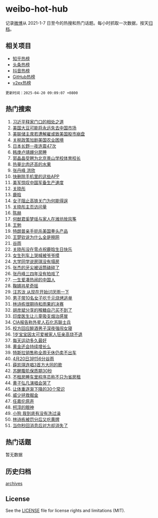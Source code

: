 # weibo-hot-hub

记录[微博](https://www.weibo.com)从 2021-1-7 日至今的热搜和热门话题。每小时抓取一次数据，按天[归档](archives)。

## 相关项目

- [知乎热榜](https://github.com/lonnyzhang423/zhihu-hot-hub)
- [头条热榜](https://github.com/lonnyzhang423/toutiao-hot-hub)
- [抖音热榜](https://github.com/lonnyzhang423/douyin-hot-hub)
- [GitHub热榜](https://github.com/lonnyzhang423/github-hot-hub)
- [v2ex热榜](https://github.com/lonnyzhang423/v2ex-hot-hub)


`更新时间：2025-04-20 09:09:07 +0800`

## 热门搜索

1. [习近平释家门口的相处之道](https://m.weibo.cn/search?containerid=100103type%3D1%26t%3D10%26q%3D%23%E4%B9%A0%E8%BF%91%E5%B9%B3%E9%87%8A%E5%AE%B6%E9%97%A8%E5%8F%A3%E7%9A%84%E7%9B%B8%E5%A4%84%E4%B9%8B%E9%81%93%23&stream_entry_id=51&isnewpage=1&extparam=seat%3D1%26pos%3D0%26stream_entry_id%3D51%26c_type%3D51%26q%3D%2523%25E4%25B9%25A0%25E8%25BF%2591%25E5%25B9%25B3%25E9%2587%258A%25E5%25AE%25B6%25E9%2597%25A8%25E5%258F%25A3%25E7%259A%2584%25E7%259B%25B8%25E5%25A4%2584%25E4%25B9%258B%25E9%2581%2593%2523%26dgr%3D0%26cate%3D10103%26filter_type%3Drealtimehot%26display_time%3D1745111346%26pre_seqid%3D17451113464220314456428)
1. [美国大豆可能将永远失去中国市场](https://m.weibo.cn/search?containerid=100103type%3D1%26t%3D10%26q%3D%23%E7%BE%8E%E5%9B%BD%E5%A4%A7%E8%B1%86%E5%8F%AF%E8%83%BD%E5%B0%86%E6%B0%B8%E8%BF%9C%E5%A4%B1%E5%8E%BB%E4%B8%AD%E5%9B%BD%E5%B8%82%E5%9C%BA%23&stream_entry_id=31&isnewpage=1&extparam=seat%3D1%26stream_entry_id%3D31%26q%3D%2523%25E7%25BE%258E%25E5%259B%25BD%25E5%25A4%25A7%25E8%25B1%2586%25E5%258F%25AF%25E8%2583%25BD%25E5%25B0%2586%25E6%25B0%25B8%25E8%25BF%259C%25E5%25A4%25B1%25E5%258E%25BB%25E4%25B8%25AD%25E5%259B%25BD%25E5%25B8%2582%25E5%259C%25BA%2523%26dgr%3D0%26pos%3D0%26band_rank%3D1%26flag%3D0%26realpos%3D1%26filter_type%3Drealtimehot%26cate%3D5001%26lcate%3D5001%26c_type%3D31%26display_time%3D1745111346%26pre_seqid%3D17451113464220314456428)
1. [美联储主席若遭解雇或致美国股市崩盘](https://m.weibo.cn/search?containerid=100103type%3D1%26t%3D10%26q%3D%23%E7%BE%8E%E8%81%94%E5%82%A8%E4%B8%BB%E5%B8%AD%E8%8B%A5%E9%81%AD%E8%A7%A3%E9%9B%87%E6%88%96%E8%87%B4%E7%BE%8E%E5%9B%BD%E8%82%A1%E5%B8%82%E5%B4%A9%E7%9B%98%23&stream_entry_id=31&isnewpage=1&extparam=seat%3D1%26stream_entry_id%3D31%26q%3D%2523%25E7%25BE%258E%25E8%2581%2594%25E5%2582%25A8%25E4%25B8%25BB%25E5%25B8%25AD%25E8%258B%25A5%25E9%2581%25AD%25E8%25A7%25A3%25E9%259B%2587%25E6%2588%2596%25E8%2587%25B4%25E7%25BE%258E%25E5%259B%25BD%25E8%2582%25A1%25E5%25B8%2582%25E5%25B4%25A9%25E7%259B%2598%2523%26dgr%3D0%26pos%3D1%26band_rank%3D2%26flag%3D0%26realpos%3D2%26filter_type%3Drealtimehot%26cate%3D5001%26lcate%3D5001%26c_type%3D31%26display_time%3D1745111346%26pre_seqid%3D17451113464220314456428)
1. [关税政策加剧美国农业困境](https://m.weibo.cn/search?containerid=100103type%3D1%26t%3D10%26q%3D%23%E5%85%B3%E7%A8%8E%E6%94%BF%E7%AD%96%E5%8A%A0%E5%89%A7%E7%BE%8E%E5%9B%BD%E5%86%9C%E4%B8%9A%E5%9B%B0%E5%A2%83%23&stream_entry_id=31&isnewpage=1&extparam=seat%3D1%26stream_entry_id%3D31%26q%3D%2523%25E5%2585%25B3%25E7%25A8%258E%25E6%2594%25BF%25E7%25AD%2596%25E5%258A%25A0%25E5%2589%25A7%25E7%25BE%258E%25E5%259B%25BD%25E5%2586%259C%25E4%25B8%259A%25E5%259B%25B0%25E5%25A2%2583%2523%26dgr%3D0%26pos%3D2%26band_rank%3D3%26flag%3D0%26realpos%3D3%26filter_type%3Drealtimehot%26cate%3D5001%26lcate%3D5001%26c_type%3D31%26display_time%3D1745111346%26pre_seqid%3D17451113464220314456428)
1. [日本长野一夜连震47次](https://m.weibo.cn/search?containerid=100103type%3D1%26t%3D10%26q%3D%23%E6%97%A5%E6%9C%AC%E9%95%BF%E9%87%8E%E4%B8%80%E5%A4%9C%E8%BF%9E%E9%9C%8747%E6%AC%A1%23&stream_entry_id=31&isnewpage=1&extparam=seat%3D1%26stream_entry_id%3D31%26q%3D%2523%25E6%2597%25A5%25E6%259C%25AC%25E9%2595%25BF%25E9%2587%258E%25E4%25B8%2580%25E5%25A4%259C%25E8%25BF%259E%25E9%259C%258747%25E6%25AC%25A1%2523%26dgr%3D0%26pos%3D3%26band_rank%3D4%26flag%3D0%26realpos%3D4%26filter_type%3Drealtimehot%26cate%3D5001%26lcate%3D5001%26c_type%3D31%26display_time%3D1745111346%26pre_seqid%3D17451113464220314456428)
1. [韩庚卢靖姗分房睡](https://m.weibo.cn/search?containerid=100103type%3D1%26t%3D10%26q%3D%23%E9%9F%A9%E5%BA%9A%E5%8D%A2%E9%9D%96%E5%A7%97%E5%88%86%E6%88%BF%E7%9D%A1%23&stream_entry_id=31&isnewpage=1&extparam=seat%3D1%26stream_entry_id%3D31%26q%3D%2523%25E9%259F%25A9%25E5%25BA%259A%25E5%258D%25A2%25E9%259D%2596%25E5%25A7%2597%25E5%2588%2586%25E6%2588%25BF%25E7%259D%25A1%2523%26dgr%3D0%26pos%3D4%26band_rank%3D5%26flag%3D0%26realpos%3D5%26filter_type%3Drealtimehot%26cate%3D5001%26lcate%3D5001%26c_type%3D31%26display_time%3D1745111346%26pre_seqid%3D17451113464220314456428)
1. [郭晶晶受聘为北京景山学校体育校长](https://m.weibo.cn/search?containerid=100103type%3D1%26t%3D10%26q%3D%23%E9%83%AD%E6%99%B6%E6%99%B6%E5%8F%97%E8%81%98%E4%B8%BA%E5%8C%97%E4%BA%AC%E6%99%AF%E5%B1%B1%E5%AD%A6%E6%A0%A1%E4%BD%93%E8%82%B2%E6%A0%A1%E9%95%BF%23&stream_entry_id=31&isnewpage=1&extparam=seat%3D1%26stream_entry_id%3D31%26q%3D%2523%25E9%2583%25AD%25E6%2599%25B6%25E6%2599%25B6%25E5%258F%2597%25E8%2581%2598%25E4%25B8%25BA%25E5%258C%2597%25E4%25BA%25AC%25E6%2599%25AF%25E5%25B1%25B1%25E5%25AD%25A6%25E6%25A0%25A1%25E4%25BD%2593%25E8%2582%25B2%25E6%25A0%25A1%25E9%2595%25BF%2523%26dgr%3D0%26pos%3D5%26band_rank%3D6%26flag%3D0%26realpos%3D6%26filter_type%3Drealtimehot%26cate%3D5001%26lcate%3D5001%26c_type%3D31%26display_time%3D1745111346%26pre_seqid%3D17451113464220314456428)
1. [热量比肉还高的水果](https://m.weibo.cn/search?containerid=100103type%3D1%26t%3D10%26q%3D%23%E7%83%AD%E9%87%8F%E6%AF%94%E8%82%89%E8%BF%98%E9%AB%98%E7%9A%84%E6%B0%B4%E6%9E%9C%23&stream_entry_id=31&isnewpage=1&extparam=seat%3D1%26stream_entry_id%3D31%26q%3D%2523%25E7%2583%25AD%25E9%2587%258F%25E6%25AF%2594%25E8%2582%2589%25E8%25BF%2598%25E9%25AB%2598%25E7%259A%2584%25E6%25B0%25B4%25E6%259E%259C%2523%26dgr%3D0%26pos%3D6%26band_rank%3D7%26flag%3D0%26realpos%3D7%26filter_type%3Drealtimehot%26cate%3D5001%26lcate%3D5001%26c_type%3D31%26display_time%3D1745111346%26pre_seqid%3D17451113464220314456428)
1. [张丹峰 洪欣](https://m.weibo.cn/search?containerid=100103type%3D1%26t%3D10%26q%3D%E5%BC%A0%E4%B8%B9%E5%B3%B0+%E6%B4%AA%E6%AC%A3&stream_entry_id=31&isnewpage=1&extparam=seat%3D1%26stream_entry_id%3D31%26q%3D%25E5%25BC%25A0%25E4%25B8%25B9%25E5%25B3%25B0%2520%25E6%25B4%25AA%25E6%25AC%25A3%26dgr%3D0%26pos%3D7%26band_rank%3D8%26flag%3D0%26realpos%3D8%26filter_type%3Drealtimehot%26cate%3D5001%26lcate%3D5001%26c_type%3D31%26display_time%3D1745111346%26pre_seqid%3D17451113464220314456428)
1. [快删除手机里的这些APP](https://m.weibo.cn/search?containerid=100103type%3D1%26t%3D10%26q%3D%23%E5%BF%AB%E5%88%A0%E9%99%A4%E6%89%8B%E6%9C%BA%E9%87%8C%E7%9A%84%E8%BF%99%E4%BA%9BAPP%23&stream_entry_id=31&isnewpage=1&extparam=seat%3D1%26stream_entry_id%3D31%26q%3D%2523%25E5%25BF%25AB%25E5%2588%25A0%25E9%2599%25A4%25E6%2589%258B%25E6%259C%25BA%25E9%2587%258C%25E7%259A%2584%25E8%25BF%2599%25E4%25BA%259BAPP%2523%26dgr%3D0%26pos%3D8%26band_rank%3D9%26flag%3D0%26realpos%3D9%26filter_type%3Drealtimehot%26cate%3D5001%26lcate%3D5001%26c_type%3D31%26display_time%3D1745111346%26pre_seqid%3D17451113464220314456428)
1. [美军惊叹中国军备生产速度](https://m.weibo.cn/search?containerid=100103type%3D1%26t%3D10%26q%3D%23%E7%BE%8E%E5%86%9B%E6%83%8A%E5%8F%B9%E4%B8%AD%E5%9B%BD%E5%86%9B%E5%A4%87%E7%94%9F%E4%BA%A7%E9%80%9F%E5%BA%A6%23&stream_entry_id=31&isnewpage=1&extparam=seat%3D1%26stream_entry_id%3D31%26q%3D%2523%25E7%25BE%258E%25E5%2586%259B%25E6%2583%258A%25E5%258F%25B9%25E4%25B8%25AD%25E5%259B%25BD%25E5%2586%259B%25E5%25A4%2587%25E7%2594%259F%25E4%25BA%25A7%25E9%2580%259F%25E5%25BA%25A6%2523%26dgr%3D0%26pos%3D9%26band_rank%3D10%26flag%3D0%26realpos%3D10%26filter_type%3Drealtimehot%26cate%3D5001%26lcate%3D5001%26c_type%3D31%26display_time%3D1745111346%26pre_seqid%3D17451113464220314456428)
1. [关晓彤](https://m.weibo.cn/search?containerid=100103type%3D1%26t%3D10%26q%3D%E5%85%B3%E6%99%93%E5%BD%A4&stream_entry_id=31&isnewpage=1&extparam=seat%3D1%26stream_entry_id%3D31%26q%3D%25E5%2585%25B3%25E6%2599%2593%25E5%25BD%25A4%26dgr%3D0%26pos%3D10%26band_rank%3D11%26flag%3D2%26realpos%3D11%26filter_type%3Drealtimehot%26cate%3D5001%26lcate%3D5001%26c_type%3D31%26display_time%3D1745111346%26pre_seqid%3D17451113464220314456428)
1. [鹿晗](https://m.weibo.cn/search?containerid=100103type%3D1%26t%3D10%26q%3D%E9%B9%BF%E6%99%97&stream_entry_id=31&isnewpage=1&extparam=seat%3D1%26stream_entry_id%3D31%26q%3D%25E9%25B9%25BF%25E6%2599%2597%26dgr%3D0%26pos%3D11%26band_rank%3D12%26flag%3D2%26realpos%3D12%26filter_type%3Drealtimehot%26cate%3D5001%26lcate%3D5001%26c_type%3D31%26display_time%3D1745111346%26pre_seqid%3D17451113464220314456428)
1. [女子阻止高铁关门为何能得逞](https://m.weibo.cn/search?containerid=100103type%3D1%26t%3D10%26q%3D%23%E5%A5%B3%E5%AD%90%E9%98%BB%E6%AD%A2%E9%AB%98%E9%93%81%E5%85%B3%E9%97%A8%E4%B8%BA%E4%BD%95%E8%83%BD%E5%BE%97%E9%80%9E%23&stream_entry_id=31&isnewpage=1&extparam=seat%3D1%26stream_entry_id%3D31%26q%3D%2523%25E5%25A5%25B3%25E5%25AD%2590%25E9%2598%25BB%25E6%25AD%25A2%25E9%25AB%2598%25E9%2593%2581%25E5%2585%25B3%25E9%2597%25A8%25E4%25B8%25BA%25E4%25BD%2595%25E8%2583%25BD%25E5%25BE%2597%25E9%2580%259E%2523%26dgr%3D0%26pos%3D12%26band_rank%3D13%26flag%3D0%26realpos%3D13%26filter_type%3Drealtimehot%26cate%3D5001%26lcate%3D5001%26c_type%3D31%26display_time%3D1745111346%26pre_seqid%3D17451113464220314456428)
1. [关晓彤主页访问量](https://m.weibo.cn/search?containerid=100103type%3D1%26t%3D10%26q%3D%23%E5%85%B3%E6%99%93%E5%BD%A4%E4%B8%BB%E9%A1%B5%E8%AE%BF%E9%97%AE%E9%87%8F%23&stream_entry_id=31&isnewpage=1&extparam=seat%3D1%26stream_entry_id%3D31%26q%3D%2523%25E5%2585%25B3%25E6%2599%2593%25E5%25BD%25A4%25E4%25B8%25BB%25E9%25A1%25B5%25E8%25AE%25BF%25E9%2597%25AE%25E9%2587%258F%2523%26dgr%3D0%26pos%3D13%26band_rank%3D14%26flag%3D2%26realpos%3D14%26filter_type%3Drealtimehot%26cate%3D5001%26lcate%3D5001%26c_type%3D31%26display_time%3D1745111346%26pre_seqid%3D17451113464220314456428)
1. [陈赫](https://m.weibo.cn/search?containerid=100103type%3D1%26t%3D10%26q%3D%E9%99%88%E8%B5%AB&stream_entry_id=31&isnewpage=1&extparam=seat%3D1%26stream_entry_id%3D31%26q%3D%25E9%2599%2588%25E8%25B5%25AB%26dgr%3D0%26pos%3D14%26band_rank%3D15%26flag%3D2%26realpos%3D15%26filter_type%3Drealtimehot%26cate%3D5001%26lcate%3D5001%26c_type%3D31%26display_time%3D1745111346%26pre_seqid%3D17451113464220314456428)
1. [何猷君奚梦瑶与家人在潍坊放风筝](https://m.weibo.cn/search?containerid=100103type%3D1%26t%3D10%26q%3D%23%E4%BD%95%E7%8C%B7%E5%90%9B%E5%A5%9A%E6%A2%A6%E7%91%B6%E4%B8%8E%E5%AE%B6%E4%BA%BA%E5%9C%A8%E6%BD%8D%E5%9D%8A%E6%94%BE%E9%A3%8E%E7%AD%9D%23&stream_entry_id=31&isnewpage=1&extparam=seat%3D1%26stream_entry_id%3D31%26q%3D%2523%25E4%25BD%2595%25E7%258C%25B7%25E5%2590%259B%25E5%25A5%259A%25E6%25A2%25A6%25E7%2591%25B6%25E4%25B8%258E%25E5%25AE%25B6%25E4%25BA%25BA%25E5%259C%25A8%25E6%25BD%258D%25E5%259D%258A%25E6%2594%25BE%25E9%25A3%258E%25E7%25AD%259D%2523%26dgr%3D0%26pos%3D15%26band_rank%3D16%26flag%3D1%26realpos%3D16%26filter_type%3Drealtimehot%26cate%3D5001%26lcate%3D5001%26c_type%3D31%26display_time%3D1745111346%26pre_seqid%3D17451113464220314456428)
1. [王勉](https://m.weibo.cn/search?containerid=100103type%3D1%26t%3D10%26q%3D%E7%8E%8B%E5%8B%89&stream_entry_id=31&isnewpage=1&extparam=seat%3D1%26stream_entry_id%3D31%26q%3D%25E7%258E%258B%25E5%258B%2589%26dgr%3D0%26pos%3D16%26band_rank%3D17%26flag%3D2%26realpos%3D17%26filter_type%3Drealtimehot%26cate%3D5001%26lcate%3D5001%26c_type%3D31%26display_time%3D1745111346%26pre_seqid%3D17451113464220314456428)
1. [特朗普亲手扼杀美国拳头产品](https://m.weibo.cn/search?containerid=100103type%3D1%26t%3D10%26q%3D%23%E7%89%B9%E6%9C%97%E6%99%AE%E4%BA%B2%E6%89%8B%E6%89%BC%E6%9D%80%E7%BE%8E%E5%9B%BD%E6%8B%B3%E5%A4%B4%E4%BA%A7%E5%93%81%23&stream_entry_id=31&isnewpage=1&extparam=seat%3D1%26stream_entry_id%3D31%26q%3D%2523%25E7%2589%25B9%25E6%259C%2597%25E6%2599%25AE%25E4%25BA%25B2%25E6%2589%258B%25E6%2589%25BC%25E6%259D%2580%25E7%25BE%258E%25E5%259B%25BD%25E6%258B%25B3%25E5%25A4%25B4%25E4%25BA%25A7%25E5%2593%2581%2523%26dgr%3D0%26pos%3D17%26band_rank%3D18%26flag%3D1%26realpos%3D18%26filter_type%3Drealtimehot%26cate%3D5001%26lcate%3D5001%26c_type%3D31%26display_time%3D1745111346%26pre_seqid%3D17451113464220314456428)
1. [王楚钦说为什么全是擦网](https://m.weibo.cn/search?containerid=100103type%3D1%26t%3D10%26q%3D%23%E7%8E%8B%E6%A5%9A%E9%92%A6%E8%AF%B4%E4%B8%BA%E4%BB%80%E4%B9%88%E5%85%A8%E6%98%AF%E6%93%A6%E7%BD%91%23&stream_entry_id=31&isnewpage=1&extparam=seat%3D1%26stream_entry_id%3D31%26q%3D%2523%25E7%258E%258B%25E6%25A5%259A%25E9%2592%25A6%25E8%25AF%25B4%25E4%25B8%25BA%25E4%25BB%2580%25E4%25B9%2588%25E5%2585%25A8%25E6%2598%25AF%25E6%2593%25A6%25E7%25BD%2591%2523%26dgr%3D0%26pos%3D18%26band_rank%3D19%26flag%3D0%26realpos%3D19%26filter_type%3Drealtimehot%26cate%3D5001%26lcate%3D5001%26c_type%3D31%26display_time%3D1745111346%26pre_seqid%3D17451113464220314456428)
1. [谷雨](https://m.weibo.cn/search?containerid=100103type%3D1%26t%3D10%26q%3D%23%E8%B0%B7%E9%9B%A8%23&stream_entry_id=31&isnewpage=1&extparam=seat%3D1%26stream_entry_id%3D31%26q%3D%2523%25E8%25B0%25B7%25E9%259B%25A8%2523%26dgr%3D0%26pos%3D19%26band_rank%3D20%26flag%3D0%26realpos%3D20%26filter_type%3Drealtimehot%26cate%3D5001%26lcate%3D5001%26c_type%3D31%26display_time%3D1745111346%26pre_seqid%3D17451113464220314456428)
1. [关晓彤没在零点祝鹿晗生日快乐](https://m.weibo.cn/search?containerid=100103type%3D1%26t%3D10%26q%3D%23%E5%85%B3%E6%99%93%E5%BD%A4%E6%B2%A1%E5%9C%A8%E9%9B%B6%E7%82%B9%E7%A5%9D%E9%B9%BF%E6%99%97%E7%94%9F%E6%97%A5%E5%BF%AB%E4%B9%90%23&stream_entry_id=31&isnewpage=1&extparam=seat%3D1%26stream_entry_id%3D31%26q%3D%2523%25E5%2585%25B3%25E6%2599%2593%25E5%25BD%25A4%25E6%25B2%25A1%25E5%259C%25A8%25E9%259B%25B6%25E7%2582%25B9%25E7%25A5%259D%25E9%25B9%25BF%25E6%2599%2597%25E7%2594%259F%25E6%2597%25A5%25E5%25BF%25AB%25E4%25B9%2590%2523%26dgr%3D0%26pos%3D20%26band_rank%3D21%26flag%3D1%26realpos%3D21%26filter_type%3Drealtimehot%26cate%3D5001%26lcate%3D5001%26c_type%3D31%26display_time%3D1745111346%26pre_seqid%3D17451113464220314456428)
1. [女生列车上哭喊被爷爷摸](https://m.weibo.cn/search?containerid=100103type%3D1%26t%3D10%26q%3D%23%E5%A5%B3%E7%94%9F%E5%88%97%E8%BD%A6%E4%B8%8A%E5%93%AD%E5%96%8A%E8%A2%AB%E7%88%B7%E7%88%B7%E6%91%B8%23&stream_entry_id=31&isnewpage=1&extparam=seat%3D1%26stream_entry_id%3D31%26q%3D%2523%25E5%25A5%25B3%25E7%2594%259F%25E5%2588%2597%25E8%25BD%25A6%25E4%25B8%258A%25E5%2593%25AD%25E5%2596%258A%25E8%25A2%25AB%25E7%2588%25B7%25E7%2588%25B7%25E6%2591%25B8%2523%26dgr%3D0%26pos%3D21%26band_rank%3D22%26flag%3D0%26realpos%3D22%26filter_type%3Drealtimehot%26cate%3D5001%26lcate%3D5001%26c_type%3D31%26display_time%3D1745111346%26pre_seqid%3D17451113464220314456428)
1. [大学同学说房琪没有塌房](https://m.weibo.cn/search?containerid=100103type%3D1%26t%3D10%26q%3D%23%E5%A4%A7%E5%AD%A6%E5%90%8C%E5%AD%A6%E8%AF%B4%E6%88%BF%E7%90%AA%E6%B2%A1%E6%9C%89%E5%A1%8C%E6%88%BF%23&stream_entry_id=31&isnewpage=1&extparam=seat%3D1%26stream_entry_id%3D31%26q%3D%2523%25E5%25A4%25A7%25E5%25AD%25A6%25E5%2590%258C%25E5%25AD%25A6%25E8%25AF%25B4%25E6%2588%25BF%25E7%2590%25AA%25E6%25B2%25A1%25E6%259C%2589%25E5%25A1%258C%25E6%2588%25BF%2523%26dgr%3D0%26pos%3D22%26band_rank%3D23%26flag%3D1%26realpos%3D23%26filter_type%3Drealtimehot%26cate%3D5001%26lcate%3D5001%26c_type%3D31%26display_time%3D1745111346%26pre_seqid%3D17451113464220314456428)
1. [张杰的牙尖被话筒磕碎了](https://m.weibo.cn/search?containerid=100103type%3D1%26t%3D10%26q%3D%23%E5%BC%A0%E6%9D%B0%E7%9A%84%E7%89%99%E5%B0%96%E8%A2%AB%E8%AF%9D%E7%AD%92%E7%A3%95%E7%A2%8E%E4%BA%86%23&stream_entry_id=31&isnewpage=1&extparam=seat%3D1%26stream_entry_id%3D31%26q%3D%2523%25E5%25BC%25A0%25E6%259D%25B0%25E7%259A%2584%25E7%2589%2599%25E5%25B0%2596%25E8%25A2%25AB%25E8%25AF%259D%25E7%25AD%2592%25E7%25A3%2595%25E7%25A2%258E%25E4%25BA%2586%2523%26dgr%3D0%26pos%3D23%26band_rank%3D24%26flag%3D1%26realpos%3D24%26filter_type%3Drealtimehot%26cate%3D5001%26lcate%3D5001%26c_type%3D31%26display_time%3D1745111346%26pre_seqid%3D17451113464220314456428)
1. [张丹峰三四年没有拍戏了](https://m.weibo.cn/search?containerid=100103type%3D1%26t%3D10%26q%3D%23%E5%BC%A0%E4%B8%B9%E5%B3%B0%E4%B8%89%E5%9B%9B%E5%B9%B4%E6%B2%A1%E6%9C%89%E6%8B%8D%E6%88%8F%E4%BA%86%23&stream_entry_id=31&isnewpage=1&extparam=seat%3D1%26stream_entry_id%3D31%26q%3D%2523%25E5%25BC%25A0%25E4%25B8%25B9%25E5%25B3%25B0%25E4%25B8%2589%25E5%259B%259B%25E5%25B9%25B4%25E6%25B2%25A1%25E6%259C%2589%25E6%258B%258D%25E6%2588%258F%25E4%25BA%2586%2523%26dgr%3D0%26pos%3D24%26band_rank%3D25%26flag%3D1%26realpos%3D25%26filter_type%3Drealtimehot%26cate%3D5001%26lcate%3D5001%26c_type%3D31%26display_time%3D1745111346%26pre_seqid%3D17451113464220314456428)
1. [一生爱凑热闹的中国人](https://m.weibo.cn/search?containerid=100103type%3D1%26t%3D10%26q%3D%E4%B8%80%E7%94%9F%E7%88%B1%E5%87%91%E7%83%AD%E9%97%B9%E7%9A%84%E4%B8%AD%E5%9B%BD%E4%BA%BA&stream_entry_id=31&isnewpage=1&extparam=seat%3D1%26stream_entry_id%3D31%26q%3D%25E4%25B8%2580%25E7%2594%259F%25E7%2588%25B1%25E5%2587%2591%25E7%2583%25AD%25E9%2597%25B9%25E7%259A%2584%25E4%25B8%25AD%25E5%259B%25BD%25E4%25BA%25BA%26dgr%3D0%26pos%3D25%26band_rank%3D26%26flag%3D0%26realpos%3D26%26filter_type%3Drealtimehot%26cate%3D5001%26lcate%3D5001%26c_type%3D31%26display_time%3D1745111346%26pre_seqid%3D17451113464220314456428)
1. [鞠婧祎星奇摇](https://m.weibo.cn/search?containerid=100103type%3D1%26t%3D10%26q%3D%23%E9%9E%A0%E5%A9%A7%E7%A5%8E%E6%98%9F%E5%A5%87%E6%91%87%23&stream_entry_id=31&isnewpage=1&extparam=seat%3D1%26stream_entry_id%3D31%26q%3D%2523%25E9%259E%25A0%25E5%25A9%25A7%25E7%25A5%258E%25E6%2598%259F%25E5%25A5%2587%25E6%2591%2587%2523%26dgr%3D0%26pos%3D26%26band_rank%3D27%26flag%3D1%26realpos%3D27%26filter_type%3Drealtimehot%26cate%3D5001%26lcate%3D5001%26c_type%3D31%26display_time%3D1745111346%26pre_seqid%3D17451113464220314456428)
1. [汪苏泷 从现在开始讨厌雨一下](https://m.weibo.cn/search?containerid=100103type%3D1%26t%3D10%26q%3D%E6%B1%AA%E8%8B%8F%E6%B3%B7+%E4%BB%8E%E7%8E%B0%E5%9C%A8%E5%BC%80%E5%A7%8B%E8%AE%A8%E5%8E%8C%E9%9B%A8%E4%B8%80%E4%B8%8B&stream_entry_id=31&isnewpage=1&extparam=seat%3D1%26stream_entry_id%3D31%26q%3D%25E6%25B1%25AA%25E8%258B%258F%25E6%25B3%25B7%2520%25E4%25BB%258E%25E7%258E%25B0%25E5%259C%25A8%25E5%25BC%2580%25E5%25A7%258B%25E8%25AE%25A8%25E5%258E%258C%25E9%259B%25A8%25E4%25B8%2580%25E4%25B8%258B%26dgr%3D0%26pos%3D27%26band_rank%3D28%26flag%3D1%26realpos%3D28%26filter_type%3Drealtimehot%26cate%3D5001%26lcate%3D5001%26c_type%3D31%26display_time%3D1745111346%26pre_seqid%3D17451113464220314456428)
1. [男子带10名女子吃千元烧烤逃单](https://m.weibo.cn/search?containerid=100103type%3D1%26t%3D10%26q%3D%23%E7%94%B7%E5%AD%90%E5%B8%A610%E5%90%8D%E5%A5%B3%E5%AD%90%E5%90%83%E5%8D%83%E5%85%83%E7%83%A7%E7%83%A4%E9%80%83%E5%8D%95%23&stream_entry_id=31&isnewpage=1&extparam=seat%3D1%26stream_entry_id%3D31%26q%3D%2523%25E7%2594%25B7%25E5%25AD%2590%25E5%25B8%25A610%25E5%2590%258D%25E5%25A5%25B3%25E5%25AD%2590%25E5%2590%2583%25E5%258D%2583%25E5%2585%2583%25E7%2583%25A7%25E7%2583%25A4%25E9%2580%2583%25E5%258D%2595%2523%26dgr%3D0%26pos%3D28%26band_rank%3D29%26flag%3D0%26realpos%3D29%26filter_type%3Drealtimehot%26cate%3D5001%26lcate%3D5001%26c_type%3D31%26display_time%3D1745111346%26pre_seqid%3D17451113464220314456428)
1. [林诗栋很期待和雨果的决赛](https://m.weibo.cn/search?containerid=100103type%3D1%26t%3D10%26q%3D%23%E6%9E%97%E8%AF%97%E6%A0%8B%E5%BE%88%E6%9C%9F%E5%BE%85%E5%92%8C%E9%9B%A8%E6%9E%9C%E7%9A%84%E5%86%B3%E8%B5%9B%23&stream_entry_id=31&isnewpage=1&extparam=seat%3D1%26stream_entry_id%3D31%26q%3D%2523%25E6%259E%2597%25E8%25AF%2597%25E6%25A0%258B%25E5%25BE%2588%25E6%259C%259F%25E5%25BE%2585%25E5%2592%258C%25E9%259B%25A8%25E6%259E%259C%25E7%259A%2584%25E5%2586%25B3%25E8%25B5%259B%2523%26dgr%3D0%26pos%3D29%26band_rank%3D30%26flag%3D1%26realpos%3D30%26filter_type%3Drealtimehot%26cate%3D5001%26lcate%3D5001%26c_type%3D31%26display_time%3D1745111346%26pre_seqid%3D17451113464220314456428)
1. [胡彦斌分享的喉糖自己买不到了](https://m.weibo.cn/search?containerid=100103type%3D1%26t%3D10%26q%3D%E8%83%A1%E5%BD%A6%E6%96%8C%E5%88%86%E4%BA%AB%E7%9A%84%E5%96%89%E7%B3%96%E8%87%AA%E5%B7%B1%E4%B9%B0%E4%B8%8D%E5%88%B0%E4%BA%86&stream_entry_id=31&isnewpage=1&extparam=seat%3D1%26stream_entry_id%3D31%26q%3D%25E8%2583%25A1%25E5%25BD%25A6%25E6%2596%258C%25E5%2588%2586%25E4%25BA%25AB%25E7%259A%2584%25E5%2596%2589%25E7%25B3%2596%25E8%2587%25AA%25E5%25B7%25B1%25E4%25B9%25B0%25E4%25B8%258D%25E5%2588%25B0%25E4%25BA%2586%26dgr%3D0%26pos%3D30%26band_rank%3D31%26flag%3D0%26realpos%3D31%26filter_type%3Drealtimehot%26cate%3D5001%26lcate%3D5001%26c_type%3D31%26display_time%3D1745111346%26pre_seqid%3D17451113464220314456428)
1. [印度医生让儿童吸支烟治感冒](https://m.weibo.cn/search?containerid=100103type%3D1%26t%3D10%26q%3D%23%E5%8D%B0%E5%BA%A6%E5%8C%BB%E7%94%9F%E8%AE%A9%E5%84%BF%E7%AB%A5%E5%90%B8%E6%94%AF%E7%83%9F%E6%B2%BB%E6%84%9F%E5%86%92%23&stream_entry_id=31&isnewpage=1&extparam=seat%3D1%26stream_entry_id%3D31%26q%3D%2523%25E5%258D%25B0%25E5%25BA%25A6%25E5%258C%25BB%25E7%2594%259F%25E8%25AE%25A9%25E5%2584%25BF%25E7%25AB%25A5%25E5%2590%25B8%25E6%2594%25AF%25E7%2583%259F%25E6%25B2%25BB%25E6%2584%259F%25E5%2586%2592%2523%26dgr%3D0%26pos%3D31%26band_rank%3D32%26flag%3D0%26realpos%3D32%26filter_type%3Drealtimehot%26cate%3D5001%26lcate%3D5001%26c_type%3D31%26display_time%3D1745111346%26pre_seqid%3D17451113464220314456428)
1. [CIA报告称外星人石化苏联士兵](https://m.weibo.cn/search?containerid=100103type%3D1%26t%3D10%26q%3D%23CIA%E6%8A%A5%E5%91%8A%E7%A7%B0%E5%A4%96%E6%98%9F%E4%BA%BA%E7%9F%B3%E5%8C%96%E8%8B%8F%E8%81%94%E5%A3%AB%E5%85%B5%23&stream_entry_id=31&isnewpage=1&extparam=seat%3D1%26stream_entry_id%3D31%26q%3D%2523CIA%25E6%258A%25A5%25E5%2591%258A%25E7%25A7%25B0%25E5%25A4%2596%25E6%2598%259F%25E4%25BA%25BA%25E7%259F%25B3%25E5%258C%2596%25E8%258B%258F%25E8%2581%2594%25E5%25A3%25AB%25E5%2585%25B5%2523%26dgr%3D0%26pos%3D32%26band_rank%3D33%26flag%3D0%26realpos%3D33%26filter_type%3Drealtimehot%26cate%3D5001%26lcate%3D5001%26c_type%3D31%26display_time%3D1745111346%26pre_seqid%3D17451113464220314456428)
1. [校方回应醉酒男子深夜强闯女寝](https://m.weibo.cn/search?containerid=100103type%3D1%26t%3D10%26q%3D%23%E6%A0%A1%E6%96%B9%E5%9B%9E%E5%BA%94%E9%86%89%E9%85%92%E7%94%B7%E5%AD%90%E6%B7%B1%E5%A4%9C%E5%BC%BA%E9%97%AF%E5%A5%B3%E5%AF%9D%23&stream_entry_id=31&isnewpage=1&extparam=seat%3D1%26stream_entry_id%3D31%26q%3D%2523%25E6%25A0%25A1%25E6%2596%25B9%25E5%259B%259E%25E5%25BA%2594%25E9%2586%2589%25E9%2585%2592%25E7%2594%25B7%25E5%25AD%2590%25E6%25B7%25B1%25E5%25A4%259C%25E5%25BC%25BA%25E9%2597%25AF%25E5%25A5%25B3%25E5%25AF%259D%2523%26dgr%3D0%26pos%3D33%26band_rank%3D34%26flag%3D1%26realpos%3D34%26filter_type%3Drealtimehot%26cate%3D5001%26lcate%3D5001%26c_type%3D31%26display_time%3D1745111346%26pre_seqid%3D17451113464220314456428)
1. [1岁宝宝因太可爱被家人狂亲高烧不退](https://m.weibo.cn/search?containerid=100103type%3D1%26t%3D10%26q%3D%231%E5%B2%81%E5%AE%9D%E5%AE%9D%E5%9B%A0%E5%A4%AA%E5%8F%AF%E7%88%B1%E8%A2%AB%E5%AE%B6%E4%BA%BA%E7%8B%82%E4%BA%B2%E9%AB%98%E7%83%A7%E4%B8%8D%E9%80%80%23&stream_entry_id=31&isnewpage=1&extparam=seat%3D1%26stream_entry_id%3D31%26q%3D%25231%25E5%25B2%2581%25E5%25AE%259D%25E5%25AE%259D%25E5%259B%25A0%25E5%25A4%25AA%25E5%258F%25AF%25E7%2588%25B1%25E8%25A2%25AB%25E5%25AE%25B6%25E4%25BA%25BA%25E7%258B%2582%25E4%25BA%25B2%25E9%25AB%2598%25E7%2583%25A7%25E4%25B8%258D%25E9%2580%2580%2523%26dgr%3D0%26pos%3D34%26band_rank%3D35%26flag%3D0%26realpos%3D35%26filter_type%3Drealtimehot%26cate%3D5001%26lcate%3D5001%26c_type%3D31%26display_time%3D1745111346%26pre_seqid%3D17451113464220314456428)
1. [每天运动多久最好](https://m.weibo.cn/search?containerid=100103type%3D1%26t%3D10%26q%3D%E6%AF%8F%E5%A4%A9%E8%BF%90%E5%8A%A8%E5%A4%9A%E4%B9%85%E6%9C%80%E5%A5%BD&stream_entry_id=31&isnewpage=1&extparam=seat%3D1%26stream_entry_id%3D31%26q%3D%25E6%25AF%258F%25E5%25A4%25A9%25E8%25BF%2590%25E5%258A%25A8%25E5%25A4%259A%25E4%25B9%2585%25E6%259C%2580%25E5%25A5%25BD%26dgr%3D0%26is_ai_ask%3D1%26pos%3D35%26band_rank%3D36%26flag%3D1%26realpos%3D36%26c_type%3D31%26cate%3D5001%26lcate%3D5001%26filter_type%3Drealtimehot%26display_time%3D1745111346%26pre_seqid%3D17451113464220314456428)
1. [黄金还会持续增长么](https://m.weibo.cn/search?containerid=100103type%3D1%26t%3D10%26q%3D%E9%BB%84%E9%87%91%E8%BF%98%E4%BC%9A%E6%8C%81%E7%BB%AD%E5%A2%9E%E9%95%BF%E4%B9%88&stream_entry_id=31&isnewpage=1&extparam=seat%3D1%26stream_entry_id%3D31%26q%3D%25E9%25BB%2584%25E9%2587%2591%25E8%25BF%2598%25E4%25BC%259A%25E6%258C%2581%25E7%25BB%25AD%25E5%25A2%259E%25E9%2595%25BF%25E4%25B9%2588%26dgr%3D0%26is_ai_ask%3D1%26pos%3D36%26band_rank%3D37%26flag%3D1%26realpos%3D37%26c_type%3D31%26cate%3D5001%26lcate%3D5001%26filter_type%3Drealtimehot%26display_time%3D1745111346%26pre_seqid%3D17451113464220314456428)
1. [特斯拉销售称全周无休仍卖不出车](https://m.weibo.cn/search?containerid=100103type%3D1%26t%3D10%26q%3D%23%E7%89%B9%E6%96%AF%E6%8B%89%E9%94%80%E5%94%AE%E7%A7%B0%E5%85%A8%E5%91%A8%E6%97%A0%E4%BC%91%E4%BB%8D%E5%8D%96%E4%B8%8D%E5%87%BA%E8%BD%A6%23&stream_entry_id=31&isnewpage=1&extparam=seat%3D1%26stream_entry_id%3D31%26q%3D%2523%25E7%2589%25B9%25E6%2596%25AF%25E6%258B%2589%25E9%2594%2580%25E5%2594%25AE%25E7%25A7%25B0%25E5%2585%25A8%25E5%2591%25A8%25E6%2597%25A0%25E4%25BC%2591%25E4%25BB%258D%25E5%258D%2596%25E4%25B8%258D%25E5%2587%25BA%25E8%25BD%25A6%2523%26dgr%3D0%26pos%3D37%26band_rank%3D38%26flag%3D0%26realpos%3D38%26filter_type%3Drealtimehot%26cate%3D5001%26lcate%3D5001%26c_type%3D31%26display_time%3D1745111346%26pre_seqid%3D17451113464220314456428)
1. [4月20日3时56分谷雨](https://m.weibo.cn/search?containerid=100103type%3D1%26t%3D10%26q%3D%234%E6%9C%8820%E6%97%A53%E6%97%B656%E5%88%86%E8%B0%B7%E9%9B%A8%23&stream_entry_id=31&isnewpage=1&extparam=seat%3D1%26stream_entry_id%3D31%26q%3D%25234%25E6%259C%258820%25E6%2597%25A53%25E6%2597%25B656%25E5%2588%2586%25E8%25B0%25B7%25E9%259B%25A8%2523%26dgr%3D0%26pos%3D38%26band_rank%3D39%26flag%3D0%26realpos%3D39%26filter_type%3Drealtimehot%26cate%3D5001%26lcate%3D5001%26c_type%3D31%26display_time%3D1745111346%26pre_seqid%3D17451113464220314456428)
1. [薛凯琪连唱3首方大同的歌](https://m.weibo.cn/search?containerid=100103type%3D1%26t%3D10%26q%3D%23%E8%96%9B%E5%87%AF%E7%90%AA%E8%BF%9E%E5%94%B13%E9%A6%96%E6%96%B9%E5%A4%A7%E5%90%8C%E7%9A%84%E6%AD%8C%23&stream_entry_id=31&isnewpage=1&extparam=seat%3D1%26stream_entry_id%3D31%26q%3D%2523%25E8%2596%259B%25E5%2587%25AF%25E7%2590%25AA%25E8%25BF%259E%25E5%2594%25B13%25E9%25A6%2596%25E6%2596%25B9%25E5%25A4%25A7%25E5%2590%258C%25E7%259A%2584%25E6%25AD%258C%2523%26dgr%3D0%26pos%3D39%26band_rank%3D40%26flag%3D1%26realpos%3D40%26filter_type%3Drealtimehot%26cate%3D5001%26lcate%3D5001%26c_type%3D31%26display_time%3D1745111346%26pre_seqid%3D17451113464220314456428)
1. [苏醒腹肌保质期30秒](https://m.weibo.cn/search?containerid=100103type%3D1%26t%3D10%26q%3D%E8%8B%8F%E9%86%92%E8%85%B9%E8%82%8C%E4%BF%9D%E8%B4%A8%E6%9C%9F30%E7%A7%92&stream_entry_id=31&isnewpage=1&extparam=seat%3D1%26stream_entry_id%3D31%26q%3D%25E8%258B%258F%25E9%2586%2592%25E8%2585%25B9%25E8%2582%258C%25E4%25BF%259D%25E8%25B4%25A8%25E6%259C%259F30%25E7%25A7%2592%26dgr%3D0%26pos%3D40%26band_rank%3D41%26flag%3D1%26realpos%3D41%26filter_type%3Drealtimehot%26cate%3D5001%26lcate%3D5001%26c_type%3D31%26display_time%3D1745111346%26pre_seqid%3D17451113464220314456428)
1. [不租房睡车里程序员称不只为省房租](https://m.weibo.cn/search?containerid=100103type%3D1%26t%3D10%26q%3D%23%E4%B8%8D%E7%A7%9F%E6%88%BF%E7%9D%A1%E8%BD%A6%E9%87%8C%E7%A8%8B%E5%BA%8F%E5%91%98%E7%A7%B0%E4%B8%8D%E5%8F%AA%E4%B8%BA%E7%9C%81%E6%88%BF%E7%A7%9F%23&stream_entry_id=31&isnewpage=1&extparam=seat%3D1%26stream_entry_id%3D31%26q%3D%2523%25E4%25B8%258D%25E7%25A7%259F%25E6%2588%25BF%25E7%259D%25A1%25E8%25BD%25A6%25E9%2587%258C%25E7%25A8%258B%25E5%25BA%258F%25E5%2591%2598%25E7%25A7%25B0%25E4%25B8%258D%25E5%258F%25AA%25E4%25B8%25BA%25E7%259C%2581%25E6%2588%25BF%25E7%25A7%259F%2523%26dgr%3D0%26pos%3D41%26band_rank%3D42%26flag%3D1%26realpos%3D42%26filter_type%3Drealtimehot%26cate%3D5001%26lcate%3D5001%26c_type%3D31%26display_time%3D1745111346%26pre_seqid%3D17451113464220314456428)
1. [黄子弘凡演唱会哭了](https://m.weibo.cn/search?containerid=100103type%3D1%26t%3D10%26q%3D%E9%BB%84%E5%AD%90%E5%BC%98%E5%87%A1%E6%BC%94%E5%94%B1%E4%BC%9A%E5%93%AD%E4%BA%86&stream_entry_id=31&isnewpage=1&extparam=seat%3D1%26stream_entry_id%3D31%26q%3D%25E9%25BB%2584%25E5%25AD%2590%25E5%25BC%2598%25E5%2587%25A1%25E6%25BC%2594%25E5%2594%25B1%25E4%25BC%259A%25E5%2593%25AD%25E4%25BA%2586%26dgr%3D0%26pos%3D42%26band_rank%3D43%26flag%3D0%26realpos%3D43%26filter_type%3Drealtimehot%26cate%3D5001%26lcate%3D5001%26c_type%3D31%26display_time%3D1745111346%26pre_seqid%3D17451113464220314456428)
1. [让体重逐渐下降的30个常识](https://m.weibo.cn/search?containerid=100103type%3D1%26t%3D10%26q%3D%E8%AE%A9%E4%BD%93%E9%87%8D%E9%80%90%E6%B8%90%E4%B8%8B%E9%99%8D%E7%9A%8430%E4%B8%AA%E5%B8%B8%E8%AF%86&stream_entry_id=31&isnewpage=1&extparam=seat%3D1%26stream_entry_id%3D31%26q%3D%25E8%25AE%25A9%25E4%25BD%2593%25E9%2587%258D%25E9%2580%2590%25E6%25B8%2590%25E4%25B8%258B%25E9%2599%258D%25E7%259A%258430%25E4%25B8%25AA%25E5%25B8%25B8%25E8%25AF%2586%26dgr%3D0%26pos%3D43%26band_rank%3D44%26flag%3D0%26realpos%3D44%26filter_type%3Drealtimehot%26cate%3D5001%26lcate%3D5001%26c_type%3D31%26display_time%3D1745111346%26pre_seqid%3D17451113464220314456428)
1. [威少拯救掘金](https://m.weibo.cn/search?containerid=100103type%3D1%26t%3D10%26q%3D%23%E5%A8%81%E5%B0%91%E6%8B%AF%E6%95%91%E6%8E%98%E9%87%91%23&stream_entry_id=31&isnewpage=1&extparam=seat%3D1%26stream_entry_id%3D31%26q%3D%2523%25E5%25A8%2581%25E5%25B0%2591%25E6%258B%25AF%25E6%2595%2591%25E6%258E%2598%25E9%2587%2591%2523%26dgr%3D0%26pos%3D44%26band_rank%3D45%26flag%3D0%26realpos%3D45%26filter_type%3Drealtimehot%26cate%3D5001%26lcate%3D5001%26c_type%3D31%26display_time%3D1745111346%26pre_seqid%3D17451113464220314456428)
1. [任嘉伦原声](https://m.weibo.cn/search?containerid=100103type%3D1%26t%3D10%26q%3D%E4%BB%BB%E5%98%89%E4%BC%A6%E5%8E%9F%E5%A3%B0&stream_entry_id=31&isnewpage=1&extparam=seat%3D1%26stream_entry_id%3D31%26q%3D%25E4%25BB%25BB%25E5%2598%2589%25E4%25BC%25A6%25E5%258E%259F%25E5%25A3%25B0%26dgr%3D0%26pos%3D45%26band_rank%3D46%26flag%3D0%26realpos%3D46%26filter_type%3Drealtimehot%26cate%3D5001%26lcate%3D5001%26c_type%3D31%26display_time%3D1745111346%26pre_seqid%3D17451113464220314456428)
1. [柯淳的眼神](https://m.weibo.cn/search?containerid=100103type%3D1%26t%3D10%26q%3D%E6%9F%AF%E6%B7%B3%E7%9A%84%E7%9C%BC%E7%A5%9E&stream_entry_id=31&isnewpage=1&extparam=seat%3D1%26stream_entry_id%3D31%26q%3D%25E6%259F%25AF%25E6%25B7%25B3%25E7%259A%2584%25E7%259C%25BC%25E7%25A5%259E%26dgr%3D0%26pos%3D46%26band_rank%3D47%26flag%3D1%26realpos%3D47%26filter_type%3Drealtimehot%26cate%3D5001%26lcate%3D5001%26c_type%3D31%26display_time%3D1745111346%26pre_seqid%3D17451113464220314456428)
1. [小狗 我到底有没有洗过澡](https://m.weibo.cn/search?containerid=100103type%3D1%26t%3D10%26q%3D%E5%B0%8F%E7%8B%97+%E6%88%91%E5%88%B0%E5%BA%95%E6%9C%89%E6%B2%A1%E6%9C%89%E6%B4%97%E8%BF%87%E6%BE%A1&stream_entry_id=31&isnewpage=1&extparam=seat%3D1%26stream_entry_id%3D31%26q%3D%25E5%25B0%258F%25E7%258B%2597%2520%25E6%2588%2591%25E5%2588%25B0%25E5%25BA%2595%25E6%259C%2589%25E6%25B2%25A1%25E6%259C%2589%25E6%25B4%2597%25E8%25BF%2587%25E6%25BE%25A1%26dgr%3D0%26pos%3D47%26band_rank%3D48%26flag%3D1%26realpos%3D48%26filter_type%3Drealtimehot%26cate%3D5001%26lcate%3D5001%26c_type%3D31%26display_time%3D1745111346%26pre_seqid%3D17451113464220314456428)
1. [林诗栋被罚分后又吃黄牌](https://m.weibo.cn/search?containerid=100103type%3D1%26t%3D10%26q%3D%23%E6%9E%97%E8%AF%97%E6%A0%8B%E8%A2%AB%E7%BD%9A%E5%88%86%E5%90%8E%E5%8F%88%E5%90%83%E9%BB%84%E7%89%8C%23&stream_entry_id=31&isnewpage=1&extparam=seat%3D1%26stream_entry_id%3D31%26q%3D%2523%25E6%259E%2597%25E8%25AF%2597%25E6%25A0%258B%25E8%25A2%25AB%25E7%25BD%259A%25E5%2588%2586%25E5%2590%258E%25E5%258F%2588%25E5%2590%2583%25E9%25BB%2584%25E7%2589%258C%2523%26dgr%3D0%26pos%3D48%26band_rank%3D49%26flag%3D0%26realpos%3D49%26filter_type%3Drealtimehot%26cate%3D5001%26lcate%3D5001%26c_type%3D31%26display_time%3D1745111346%26pre_seqid%3D17451113464220314456428)
1. [当你秒回消息后对方却消失了](https://m.weibo.cn/search?containerid=100103type%3D1%26t%3D10%26q%3D%E5%BD%93%E4%BD%A0%E7%A7%92%E5%9B%9E%E6%B6%88%E6%81%AF%E5%90%8E%E5%AF%B9%E6%96%B9%E5%8D%B4%E6%B6%88%E5%A4%B1%E4%BA%86&stream_entry_id=31&isnewpage=1&extparam=seat%3D1%26stream_entry_id%3D31%26q%3D%25E5%25BD%2593%25E4%25BD%25A0%25E7%25A7%2592%25E5%259B%259E%25E6%25B6%2588%25E6%2581%25AF%25E5%2590%258E%25E5%25AF%25B9%25E6%2596%25B9%25E5%258D%25B4%25E6%25B6%2588%25E5%25A4%25B1%25E4%25BA%2586%26dgr%3D0%26pos%3D49%26band_rank%3D50%26flag%3D1%26realpos%3D50%26filter_type%3Drealtimehot%26cate%3D5001%26lcate%3D5001%26c_type%3D31%26display_time%3D1745111346%26pre_seqid%3D17451113464220314456428)

## 热门话题

暂无数据

## 历史归档

[archives](archives)

## License

See the [LICENSE](LICENSE) file for license rights and limitations (MIT).
